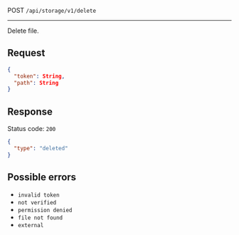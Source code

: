 POST `/api/storage/v1/delete`

---

Delete file.

## Request

```json
{
  "token": String,
  "path": String
}
```

## Response

Status code: `200`

```json
{
  "type": "deleted"
}
```

## Possible errors

- `invalid token`
- `not verified`
- `permission denied`
- `file not found`
- `external`
